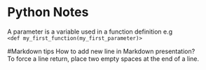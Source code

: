 # Python Notes

A parameter is  a variable used in a function definition
e.g  
`<def my_first_function(my_first_parameter)>` 



#Markdown tips
How to add new line in Markdown presentation?  
To force a line return, place two empty spaces at the end of a line.